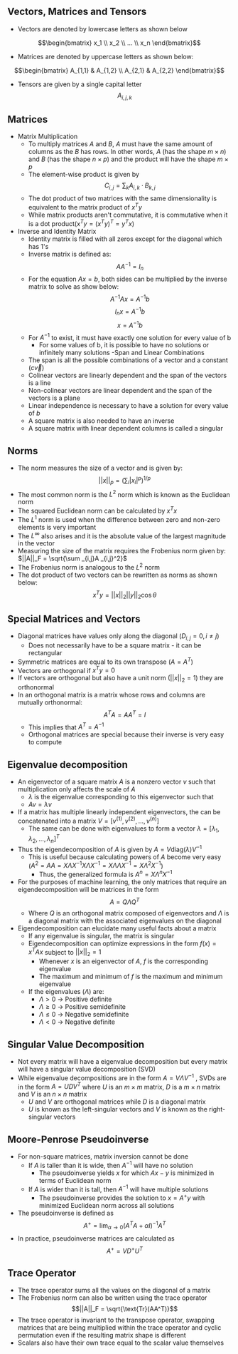 ## Vectors, Matrices and Tensors
- Vectors are denoted by lowercase letters as shown below
```math x = 
\begin{bmatrix}  
x_1 \\
x_2 \\
... \\ 
x_n
\end{bmatrix}
```
- Matrices are denoted by uppercase letters as shown below:

```math A =
\begin{bmatrix}
A_{1,1} & A_{1,2} \\
A_{2,1} & A_{2,2}
\end{bmatrix}
```
- Tensors are given by a single capital letter
$$A_{i,j,k}$$
## Matrices
- Matrix Multiplication
	- To multiply matrices $A$ and $B$, $A$ must have the same amount of columns as the $B$ has rows. In other words, $A$ (has the shape $m \times n$) and $B$ (has the shape $n \times p$) and the product will have the shape $m \times p$
	- The element-wise product is given by $$C_{i,j} = \sum_k A_{i,k} \cdot B_{k,j}$$
	- The dot product of two matrices with the same dimensionality is equivalent to the matrix product of $x^T y$
	- While matrix products aren't commutative, it is commutative when it is a dot product($x^Ty = (x^Ty)^T = y^Tx$)
- Inverse and Identity Matrix
	 - Identity matrix is filled with all zeros except for the diagonal which has 1's
	 - Inverse matrix is defined as: $$AA^{-1} = I_n$$
	 - For the equation $Ax = b$, both sides can be multiplied by the inverse matrix to solve as show below: $$A^{-1}Ax = A^{-1}b$$	 $$I_nx = A^{-1}b$$ $$x = A^{-1}b$$
	 - For $A^{-1}$ to exist, it must have exactly one solution for every value of b
		 - For some values of b, it is possible to have no solutions or infinitely many solutions
-Span and Linear Combinations
	- The span is all the possible combinations of a vector and a constant ($c\vec{v}$)
	- Colinear vectors are linearly dependent and the span of the vectors is a line
	- Non-colinear vectors are linear dependent and the span of the vectors is a plane
	- Linear independence is necessary to have a solution for every value of $b$
	- A square matrix is also needed to have an inverse
	- A square matrix with linear dependent columns is called a singular
## Norms
- The norm measures the size of a vector and is given by:
$$||x||_p = (\sum_i |x_i|^p)^{1/p}$$
- The most common norm is the $L^2$ norm which is known as the Euclidean norm
- The squared Euclidean norm can be calculated by $x^Tx$ 
- The $L^1$ norm is used when the difference between zero and non-zero elements is very important
- The $L^\infty$ also arises and it is the absolute value of the largest magnitude in the vector
- Measuring the size of the matrix requires the Frobenius norm given by: $||A||_F = \sqrt{\sum _{i,j}A _{i,j}^2}$
- The Frobenius norm is analogous to the $L^2$ norm
- The dot product of two vectors can be rewritten as norms as shown below:
$$x^Ty = ||x||_2||y||_2\cos\theta$$
## Special Matrices and Vectors
- Diagonal matrices have values only along the diagonal ($D_{i,j} = 0, i \neq j$)
	- Does not necessarily have to be a square matrix - it can be rectangular
- Symmetric matrices are equal to its own transpose ($A = A^T$)
- Vectors are orthogonal if $x^Ty = 0$
- If vectors are orthogonal but also have a unit norm ($||x||_2 = 1$) they are orthonormal
- In an orthogonal matrix is a matrix whose rows and columns are mutually orthonormal:
	$$A^TA = AA^T = I$$
	- This implies that $A^T = A^{-1}$
	- Orthogonal matrices are special because their inverse is very easy to compute
## Eigenvalue decomposition
- An eigenvector of a square matrix $A$ is a nonzero vector $v$ such that multiplication only affects the scale of $A$
	- $\lambda$ is the eigenvalue corresponding to this eigenvector such that
	- $Av = \lambda v$
- If a matrix has multiple linearly independent eigenvectors, the can be concatenated into a matrix $V = [v^{(1)}, v^{(2)},..., v^{(n)}]$ 
	- The same can be done with eigenvalues to form a vector $\lambda = [\lambda_1, \lambda_2, ..., \lambda_n]^T$
- Thus the eigendecomposition of $A$ is given by $A = V \text{diag}(\lambda)V^{-1}$
	- This is useful because calculating powers of $A$ become very easy ($A^2 = AA = X\Lambda X^{-1}X\Lambda X^{-1} = X \Lambda \Lambda X^{-1} = X \Lambda^2 X^{-1}$)
		- Thus, the generalized formula is $A^n = X \Lambda ^n X^{-1}$
- For the purposes of machine learning, the only matrices that require an eigendecomposition will be matrices in the form
$$A = Q\Lambda Q^T$$
	- Where $Q$ is an orthogonal matrix composed of eigenvectors and $\Lambda$ is a diagonal matrix with the associated eigenvalues on the diagonal
- Eigendecomposition can elucidate many useful facts about a matrix
	- If any eigenvalue is singular, the matrix is singular
	- Eigendecomposition can optimize expressions in the form $f(x) = x^TAx$ subject to $||x||_2 = 1$ 
		- Whenever $x$ is an eigenvector of $A$, $f$ is the corresponding eigenvalue
		- The maximum and minimum of $f$ is the maximum and minimum eigenvalue
	- If the eigenvalues ($\Lambda$) are:
		- $\Lambda > 0$ -> Positive definite
		-  $\Lambda \geq 0$ -> Positive semidefinite
		-  $\Lambda \leq 0$ -> Negative semidefinite
		-  $\Lambda < 0$ -> Negative definite
## Singular Value Decomposition
- Not every matrix will have a eigenvalue decomposition but every matrix will have a singular value decomposition (SVD)
- While eigenvalue decompositions are in the form $A = V\Lambda V^{-1}$ , SVDs are in the form $A = UDV^T$ where $U$ is an $m \times m$ matrix, $D$ is a $m \times n$ matrix and $V$ is an $n \times n$ matrix
	- $U$ and $V$ are orthogonal matrices while $D$ is a diagonal matrix
	- $U$ is known as the left-singular vectors and $V$ is known as the right-singular vectors
## Moore-Penrose Pseudoinverse
- For non-square matrices, matrix inversion cannot be done
	- If $A$ is taller than it is wide, then $A^{-1}$ will have no solution
		- The pseudoinverse yields $x$ for which $Ax - y$ is minimized in terms of Euclidean norm
	- If $A$ is wider than it is tall, then $A^{-1}$ will have multiple solutions
		- The pseudoinverse provides the solution to $x = A^+y$ with minimized Euclidean norm across all solutions
- The pseudoinverse is defined as 
$$A^{+} = \lim_{\alpha \rightarrow 0}(A^{T}A+ \alpha I)^{-1}A^T$$
- In practice, pseudoinverse matrices are calculated as
$$A^+ = VD^+U^T$$
## Trace Operator
- The trace operator sums all the values on the diagonal of a matrix
- The Frobenius norm can also be written using the trace operator
$$||A||_F = \sqrt{\text{Tr}(AA^T)}$$
- The trace operator is invariant to the transpose operator, swapping matrices that are being multiplied within the trace operator and cyclic permutation even if the resulting matrix shape is different
- Scalars also have their own trace equal to the scalar value themselves
